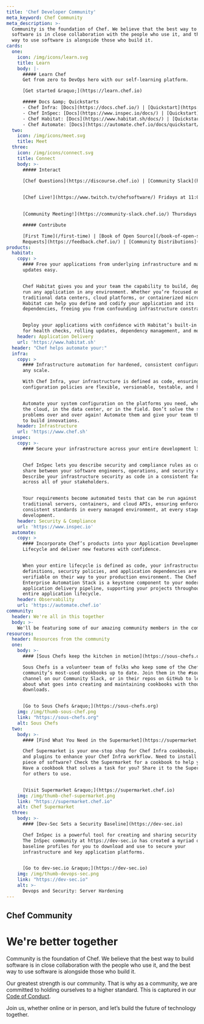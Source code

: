 ```yaml
---
title: 'Chef Developer Community'
meta_keyword: Chef Community
meta_description: >-
  Community is the foundation of Chef. We believe that the best way to build
  software is in close collaboration with the people who use it, and the best
  way to use software is alongside those who build it. 
cards:
  one:
    icon: /img/icons/learn.svg
    title: Learn
    body: |-
      ##### Learn Chef
      Get from zero to DevOps hero with our self-learning platform.

      [Get started &raquo;](https://learn.chef.io)

      ##### Docs &amp; Quickstarts
      - Chef Infra: [Docs](https://docs.chef.io/) | [Quickstart](https://learn.chef.io/modules/try-chef-infra)
      - Chef InSpec: [Docs](https://www.inspec.io/docs/) | [Quickstart](https://learn.chef.io/modules/try-inspec)
      - Chef Habitat: [Docs](https://www.habitat.sh/docs/) | [Quickstart](https://learn.chef.io/modules/try-habitat)
      - Chef Automate: [Docs](https://automate.chef.io/docs/quickstart/) | [Quickstart](https://learn.chef.io/modules/try-chef-automate)  
  two:
    icon: /img/icons/meet.svg
    title: Meet
  three:
    icon: /img/icons/connect.svg
    title: Connect
    body: >-
      ##### Interact

      [Chef Questions](https://discourse.chef.io) | [Community Slack](https://community-slack.chef.io/) 

      
      [Chef Live!](https://www.twitch.tv/chefsoftware/) Fridays at 11:00AM PT  

      
      [Community Meeting!](https://community-slack.chef.io/) Thursdays at 9:00AM PT  | #community-meetings in Slack

      ##### Contribute

      [First Time](/first-time) | [Book of Open Source](/book-of-open-source) | [Feature
      Requests](https://feedback.chef.io/) | [Community Distributions](https://github.com/chef/chef-oss-practices/blob/master/distributions/distribution-list.md)
products:
  habitat:
    copy: >
      #### Free your applications from underlying infrastructure and make
      updates easy.


      Chef Habitat gives you and your team the capability to build, deploy, and
      run any application in any environment. Whether you’re focused on
      traditional data centers, cloud platforms, or containerized microservices,
      Habitat can help you define and codify your application and its
      dependencies, freeing you from confounding infrastructure constraints.


      Deploy your applications with confidence with Habitat’s built-in support
      for health checks, rolling updates, dependency management, and more. 
    header: Application Delivery
    url: 'https://www.habitat.sh'
  header: "Chef helps automate your:"
  infra:
    copy: >
      #### Infrastructure automation for hardened, consistent configuration at
      any scale.

      With Chef Infra, your infrastructure is defined as code, ensuring that
      configuration policies are flexible, versionable, testable, and human-readable. 


      Automate your system configuration on the platforms you need, whether in
      the cloud, in the data center, or in the field. Don’t solve the same
      problems over and over again! Automate them and give your team the ability
      to build innovations.
    header: Infrastructure
    url: 'https://www.chef.sh'
  inspec:
    copy: >-
      #### Secure your infrastructure across your entire development lifecycle.


      Chef InSpec lets you describe security and compliance rules as code to
      share between your software engineers, operations, and security engineers.
      Describe your infrastructure security as code in a consistent fashion
      across all of your stakeholders.


      Your requirements become automated tests that can be run against
      traditional servers, containers, and cloud APIs, ensuring enforced
      consistent standards in every managed environment, at every stage of
      development.
    header: Security & Compliance
    url: 'https://www.inspec.io'
  automate:
    copy: >
      #### Incorporate Chef’s products into your Application Development
      Lifecycle and deliver new features with confidence.


      When your entire lifecycle is defined as code, your infrastructure
      definitions, security policies, and application dependencies are easily
      verifiable on their way to your production environment. The Chef
      Enterprise Automation Stack is a keystone component to your modern
      application delivery pipeline, supporting your projects throughout the
      entire application lifecycle.
    header: Observability
    url: 'https://automate.chef.io'
community:
  header: We're all in this together
  body: >-
    We'll be featuring some of our amazing community members in the coming months, so keep an eye out for updates. If you'd like to share your Chef community story, get in touch at [community@chef.io](mailto:community@chef.io).
resources:
  header: Resources from the community
  one:
    body: >-
      #### [Sous Chefs keep the kitchen in motion](https://sous-chefs.org)

      Sous Chefs is a volunteer team of folks who keep some of the Chef Infra
      community’s most-used cookbooks up to date. Join them in the #sous-chefs
      channel on our Community Slack, or in their repos on GitHub to learn more
      about what goes into creating and maintaining cookbooks with thousands of
      downloads.


      [Go to Sous Chefs &raquo;](https://sous-chefs.org)
    img: /img/thumb-sous-chef.png
    link: "https://sous-chefs.org"
    alt: Sous Chefs
  two:
    body: >-
      #### [Find What You Need in the Supermarket](https://supermarket.chef.io)

      Chef Supermarket is your one-stop shop for Chef Infra cookbooks, tools,
      and plugins to enhance your Chef Infra workflow. Need to install a new
      piece of software? Check the Supermarket for a cookbook to help you out!
      Have a cookbook that solves a task for you? Share it to the Supermarket
      for others to use.


      [Visit Supermarket &raquo;](https://supermarket.chef.io)
    img: /img/thumb-chef-supermarket.png
    link: "https://supermarket.chef.io"
    alt: Chef Supermarket
  three:
    body: >-
      #### [Dev-Sec Sets a Security Baseline](https://dev-sec.io)

      Chef InSpec is a powerful tool for creating and sharing security profiles.
      The InSpec community at https://dev-sec.io has created a myriad of
      baseline profiles for you to download and use to secure your
      infrastructure and key application platforms.


      [Go to dev-sec.io &raquo;](https://dev-sec.io)
    img: /img/thumb-devops-sec.png
    link: "https://dev-sec.io"
    alt: >-
      Devops and Security: Server Hardening
---
```


## Chef Community

# We're better together


Community is the foundation of Chef.  We believe that the best way to build software is in close collaboration with the people who use it, and the best way to use software is alongside those who build it. 
     

Our greatest strength is our community. That is why as a community, we are committed to holding ourselves to a higher standard. This is captured in our [Code of Conduct].


Join us, whether online or in person, and let’s build the future of technology together.




[Code of Conduct]: /code-of-conduct
